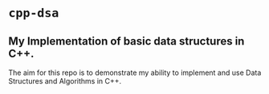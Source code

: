 # `cpp-dsa`

## My Implementation of basic data structures in C++.

The aim for this repo is to demonstrate my ability to implement and use Data
Structures and Algorithms in C++. 
